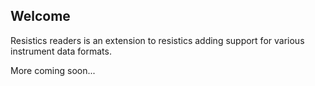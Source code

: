 ## Welcome

Resistics readers is an extension to resistics adding support for various instrument data formats.

More coming soon...

